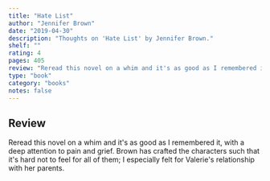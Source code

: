 ```yaml
---
title: "Hate List"
author: "Jennifer Brown"
date: "2019-04-30"
description: "Thoughts on 'Hate List' by Jennifer Brown."
shelf: ""
rating: 4
pages: 405
review: "Reread this novel on a whim and it's as good as I remembered it, with a deep attention to pain and grief. Brown has crafted the characters such that it's hard not to feel for all of them; I especially felt for Valerie's relationship with her parents. "
type: "book"
category: "books"
notes: false
---
```


## Review

Reread this novel on a whim and it's as good as I remembered it, with a deep attention to pain and grief. Brown has crafted the characters such that it's hard not to feel for all of them; I especially felt for Valerie's relationship with her parents.
